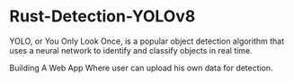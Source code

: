 # Rust-Detection-YOLOv8
YOLO, or You Only Look Once, is a popular object detection algorithm that uses a neural network to identify and classify objects in real time.

Building A Web App Where user can upload his own data for detection.